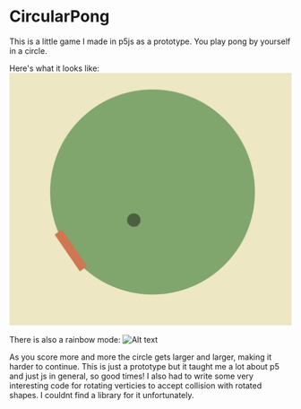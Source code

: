 # CircularPong
This is a little game I made in p5js as a prototype. You play pong by yourself in a circle.

Here's what it looks like:
![Alt text](gamedemo.png?raw=true "Gameimage")

There is also a rainbow mode:
![Alt text](gamedemorainbow.png?raw=true "Gameimage")

As you score more and more the circle gets larger and larger, making it harder to continue.
This is just a prototype but it taught me a lot about p5 and just js in general, so good times!
I also had to write some very interesting code for rotating verticies to accept collision with rotated shapes. I couldnt find a library for it unfortunately.

